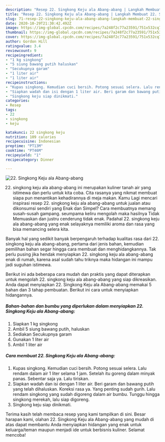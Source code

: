 ```yaml
---
description: "Resep 22. Singkong Keju ala Abang-abang | Langkah Membuat 22. Singkong Keju ala Abang-abang Yang Sempurna"
title: "Resep 22. Singkong Keju ala Abang-abang | Langkah Membuat 22. Singkong Keju ala Abang-abang Yang Sempurna"
slug: 71-resep-22-singkong-keju-ala-abang-abang-langkah-membuat-22-singkong-keju-ala-abang-abang-yang-sempurna
date: 2020-10-29T21:30:42.492Z
image: https://img-global.cpcdn.com/recipes/7a248f2c77a23591/751x532cq70/22-singkong-keju-ala-abang-abang-foto-resep-utama.jpg
thumbnail: https://img-global.cpcdn.com/recipes/7a248f2c77a23591/751x532cq70/22-singkong-keju-ala-abang-abang-foto-resep-utama.jpg
cover: https://img-global.cpcdn.com/recipes/7a248f2c77a23591/751x532cq70/22-singkong-keju-ala-abang-abang-foto-resep-utama.jpg
author: Gordon Hill
ratingvalue: 3.4
reviewcount: 9
recipeingredient:
- "1 kg singkong"
- "5 siung bawang putih haluskan"
- "Secukupnya garam"
- "1 liter air"
- "1 liter air"
recipeinstructions:
- "Kupas singkong. Kemudian cuci bersih. Potong sesuai selera. Lalu rendam dalam air 1 liter selama 1 jam. Setelah itu goreng dalam minyak panas. Sebentar saja ya. Lalu tiriskan."
- "Siapkan wadah dan isi dengan 1 liter air. Beri garam dan bawang putih yang telah dihaluskan. Koreksi rasa ya. Yang penting sudah gurih. Lalu rendam singkong yang sudah digoreng dalam air bumbu. Tunggu hingga singkong merekah, lalu siap digoreng."
- "Singkong keju siap dinikmati."
categories:
- Resep
tags:
- 22
- singkong
- keju

katakunci: 22 singkong keju 
nutrition: 109 calories
recipecuisine: Indonesian
preptime: "PT13M"
cooktime: "PT46M"
recipeyield: "1"
recipecategory: Dinner

---
```



![22. Singkong Keju ala Abang-abang](https://img-global.cpcdn.com/recipes/7a248f2c77a23591/751x532cq70/22-singkong-keju-ala-abang-abang-foto-resep-utama.jpg)


22. singkong keju ala abang-abang ini merupakan kuliner tanah air yang istimewa dan perlu untuk kita coba. Cita rasanya yang nikmat membuat siapa pun menantikan kehadirannya di meja makan.
Kamu Lagi mencari inspirasi resep 22. singkong keju ala abang-abang untuk jualan atau dikonsumsi sendiri yang Enak dan Simpel? Cara membuatnya memang susah-susah gampang. seumpama keliru mengolah maka hasilnya Tidak Memuaskan dan justru cenderung tidak enak. Padahal 22. singkong keju ala abang-abang yang enak selayaknya memiliki aroma dan rasa yang bisa memancing selera kita.



Banyak hal yang sedikit banyak berpengaruh terhadap kualitas rasa dari 22. singkong keju ala abang-abang, pertama dari jenis bahan, kemudian pemilihan bahan segar hingga cara membuat dan menghidangkannya. Tak perlu pusing jika hendak menyiapkan 22. singkong keju ala abang-abang enak di rumah, karena asal sudah tahu triknya maka hidangan ini mampu jadi suguhan istimewa.


Berikut ini ada beberapa cara mudah dan praktis yang dapat diterapkan untuk mengolah 22. singkong keju ala abang-abang yang siap dikreasikan. Anda dapat menyiapkan 22. Singkong Keju ala Abang-abang memakai 5 bahan dan 3 tahap pembuatan. Berikut ini cara untuk menyiapkan hidangannya.

<!--inarticleads1-->

##### Bahan-bahan dan bumbu yang diperlukan dalam menyiapkan 22. Singkong Keju ala Abang-abang:

1. Siapkan 1 kg singkong
1. Ambil 5 siung bawang putih, haluskan
1. Sediakan Secukupnya garam
1. Gunakan 1 liter air
1. Ambil 1 liter air




<!--inarticleads2-->

##### Cara membuat 22. Singkong Keju ala Abang-abang:

1. Kupas singkong. Kemudian cuci bersih. Potong sesuai selera. Lalu rendam dalam air 1 liter selama 1 jam. Setelah itu goreng dalam minyak panas. Sebentar saja ya. Lalu tiriskan.
1. Siapkan wadah dan isi dengan 1 liter air. Beri garam dan bawang putih yang telah dihaluskan. Koreksi rasa ya. Yang penting sudah gurih. Lalu rendam singkong yang sudah digoreng dalam air bumbu. Tunggu hingga singkong merekah, lalu siap digoreng.
1. Singkong keju siap dinikmati.




Terima kasih telah membaca resep yang kami tampilkan di sini. Besar harapan kami, olahan 22. Singkong Keju ala Abang-abang yang mudah di atas dapat membantu Anda menyiapkan hidangan yang enak untuk keluarga/teman maupun menjadi ide untuk berbisnis kuliner. Selamat mencoba!
